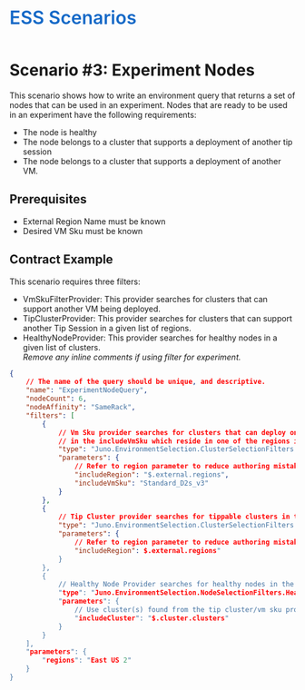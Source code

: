 ﻿<div style="font-size:24pt;font-weight:600;color:#1569C7">ESS Scenarios</div>
<br/>

# Scenario #3: Experiment Nodes
This scenario shows how to write an environment query that returns a set of nodes that can be used in an experiment.
Nodes that are ready to be used in an experiment have the following requirements:  
* The node is healthy
* The node belongs to a cluster that supports a deployment of another tip session
* The node belongs to a cluster that supports a deployment of another VM.


## Prerequisites
* External Region Name must be known
* Desired VM Sku must be known

## Contract Example
This scenario requires three filters: 
* VmSkuFilterProvider: This provider searches for clusters that can support another VM being deployed.
* TipClusterProvider: This provider searches for clusters that can support another Tip Session in a given list of regions.
* HealthyNodeProvider: This provider searches for healthy nodes in a given list of clusters.  
*Remove any inline comments if using filter for experiment.*
``` json
{
    // The name of the query should be unique, and descriptive.
    "name": "ExperimentNodeQuery",
    "nodeCount": 6,
    "nodeAffinity": "SameRack",
    "filters": [
        {
            // Vm Sku provider searches for clusters that can deploy one of the vms
            // in the includeVmSku which reside in one of the regions in the regionList
            "type": "Juno.EnvironmentSelection.ClusterSelectionFilters.VmSkuFilterProvider",
            "parameters": {
                // Refer to region parameter to reduce authoring mistakes across providers.
                "includeRegion": "$.external.regions",
                "includeVmSku": "Standard_D2s_v3"
            }
        },
        {
            // Tip Cluster provider searches for tippable clusters in the includeRegion list.
            "type": "Juno.EnvironmentSelection.ClusterSelectionFilters.TipClusterProvider",
            "parameters": {
                // Refer to region parameter to reduce authoring mistakes across providers.
                "includeRegion": $.external.regions"
            }
        },
        {
            // Healthy Node Provider searches for healthy nodes in the includeCluster list.
            "type": "Juno.EnvironmentSelection.NodeSelectionFilters.HealthyNodeProvider",
            "parameters": {
                // Use cluster(s) found from the tip cluster/vm sku providers.
                "includeCluster": "$.cluster.clusters"
            }
        }
    ],
    "parameters": {
        "regions": "East US 2"
    }
}
```